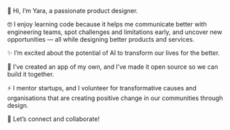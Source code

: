👋 Hi, I’m Yara, a passionate product designer.

🤓 I enjoy learning code because it helps me communicate better with engineering teams, spot challenges and limitations early, and uncover new opportunities — all while designing better products and services.

✨ I’m excited about the potential of AI to transform our lives for the better.

🌱 I’ve created an app of my own, and I’ve made it open source so we can build it together.

⚡ I mentor startups, and I volunteer for transformative causes and organisations that are creating positive change in our communities through design.

💞️ Let’s connect and collaborate!
